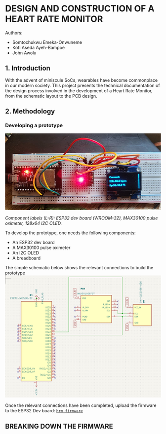 # DESIGN AND CONSTRUCTION OF A HEART RATE MONITOR 

Authors: 
- Somtochukwu Emeka-Onwuneme 
- Kofi Aseda Ayeh-Bampoe
- John Awolu 

## 1. Introduction

With the advent of miniscule SoCs, wearables have become commonplace in our modern society. This project presents the technical documentation of the design process involved in the development of a Heart Rate Monitor, from the schematic layout to the PCB design. 

## 2. Methodology

### Developing a prototype

![Breadboard layout](../images/prototype_uploaded.jpg)

*Component labels (L-R): ESP32 dev board (WROOM-32), MAX30100 pulse oximeter, 128x64 I2C OLED.*

To develop the prototype, one needs the following components:
- An ESP32 dev board 
- A MAX30100 pulse oximeter
- An I2C OLED
- A breadboard

The simple schematic below shows the relevant connections to build the prototype ![simplified project schematic](../images/simplified_project_schematic.png)

Once the relevant connections have been completed, upload the firmware to the ESP32 Dev board: [```hrm_firmware```](hrm_firmware.ino)

## BREAKING DOWN THE FIRMWARE 
